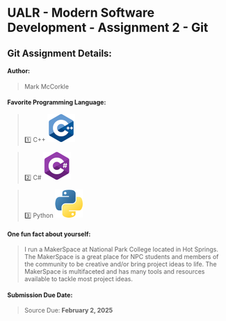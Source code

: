 # UALR - Modern Software Development - Assignment 2 - Git

## Git Assignment Details:

#### Author:

> Mark McCorkle

#### Favorite Programming Language:

> :one: C++ [<img src="C++.png">](https://cplusplus.com/)

> :two: C# [<img src="Csharp.png">](https://learn.microsoft.com/en-us/dotnet/csharp/)

> :three: Python [<img src="Python.png">](https://www.python.org/)

#### One fun fact about yourself:

> I run a MakerSpace at National Park College located in Hot Springs. The MakerSpace is a great place for NPC students and members of the community to be creative and/or bring project ideas to life. The MakerSpace is multifaceted and has many tools and resources available to tackle most project ideas. 

#### Submission Due Date:

> Source Due: **February 2, 2025**

